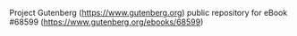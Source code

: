 Project Gutenberg (https://www.gutenberg.org) public repository for
eBook #68599 (https://www.gutenberg.org/ebooks/68599)
